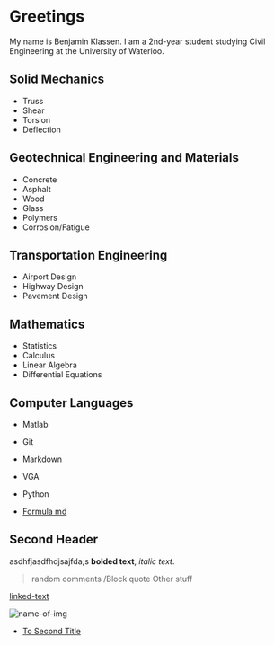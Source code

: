 # Greetings

My name is Benjamin Klassen. I am a 2nd-year student studying Civil Engineering at the University of Waterloo. 

## Solid Mechanics

- Truss
- Shear
- Torsion
- Deflection

## Geotechnical Engineering and Materials

- Concrete
- Asphalt
- Wood
- Glass
- Polymers
- Corrosion/Fatigue

## Transportation Engineering

- Airport Design
- Highway Design
- Pavement Design

## Mathematics

- Statistics
- Calculus
- Linear Algebra
- Differential Equations

## Computer Languages

- Matlab
- Git
- Markdown
- VGA
- Python

- [Formula md](formulas.md)
  
## Second Header

asdhfjasdfhdjsajfda;s **bolded text**, *italic text*.

> random comments
> /Block quote
> Other stuff

[linked-text](actual_link)

![name-of-img](https://i.ytimg.com/vi/Sg14jNbBb-8/hqdefault.jpg)

- [To Second Title](#Second-Title)
